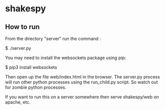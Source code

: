 # shakespy

How to run
----------

From the directory "server" run the command :

$ ./server.py

You may need to install the websockets package using pip:

$ pip3 install websockets

Then open up the file web/index.html in the browser.
The server.py process will run other python processes
using the run_child.py script. So watch out for zombie
python processes.

If you want to run this on a server somewhere then serve 
shakespy/web on apache, etc.



